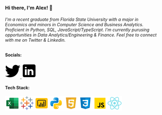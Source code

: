 ### Hi there, I'm Alex! 👋
###### I'm a recent graduate from Florida State University with a major in Economics and minors in Computer Science and Business Analytics. Proficient in Python, SQL, JavaScript/TypeScript. I'm currently purusing opportunities in Data Analytics/Engineering & Finance. Feel free to connect with me on Twitter & Linkedin.

#### Socials:
<a href="https://twitter.com/Alxfndz">
         <img src="twitter.png">
      </a>
<a href="https://www.linkedin.com/in/alexander-fernandez-3077ab18b/">
         <img src="linkedin.png">
      </a>

#### Tech Stack:
<img src='icons8-microsoft-excel-2019-48.png'><img src='icons8-tableau-software-48.png'><img src='icons8-power-bi-48.png'><img src='python.png'><img src='html.png'><img src='css.png'><img src='js.png'><img src='react.png'>




